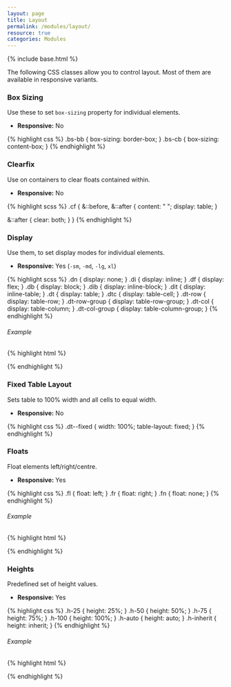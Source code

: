 ```yaml
---
layout: page
title: Layout
permalink: /modules/layout/
resource: true
categories: Modules
---
```

{% include base.html %}

The following CSS classes allow you to control layout. Most of them are available in responsive variants.

### Box Sizing
Use these to set `box-sizing` property for individual elements.

- **Responsive:** No

{% highlight css %}
.bs-bb { box-sizing: border-box; }
.bs-cb { box-sizing: content-box; }
{% endhighlight %}

### Clearfix
Use on containers to clear floats contained within.

- **Responsive:** No

{% highlight scss %}
.cf {
  &::before,
  &::after {
    content: " ";
    display: table;
  }

  &::after {
    clear: both;
  }
}
{% endhighlight %}

### Display
Use them, to set display modes for individual elements.

- **Responsive:** Yes (`-sm`, `-md`, `-lg`, `xl`)

{% highlight scss %}
.dn { display: none; }
.di { display: inline; }
.df { display: flex; }
.db { display: block; }
.dib { display: inline-block; }
.dit { display: inline-table; }
.dt { display: table; }
.dtc { display: table-cell; }
.dt-row { display: table-row; }
.dt-row-group { display: table-row-group; }
.dt-col { display: table-column; }
.dt-col-group { display: table-column-group; }
{% endhighlight %}

###### Example
{% highlight html %}
<div class="dn df-md dib-xl"></div>
{% endhighlight %}

### Fixed Table Layout
Sets table to 100% width and all cells to equal width.

- **Responsive:** No

{% highlight css %}
.dt--fixed {
  width: 100%;
  table-layout: fixed;
}
{% endhighlight %}

### Floats
Float elements left/right/centre.

- **Responsive:** Yes

{% highlight css %}
.fl { float: left; }
.fr { float: right; }
.fn { float: none; }
{% endhighlight %}

###### Example
{% highlight html %}
<div class="fl fr-md fn-lg"></div>
{% endhighlight %}

### Heights
Predefined set of height values.

- **Responsive:** Yes

{% highlight css %}
.h-25       { height: 25%; }
.h-50       { height: 50%; }
.h-75       { height: 75%; }
.h-100      { height: 100%; }
.h-auto     { height: auto; }
.h-inherit  { height: inherit; }
{% endhighlight %}

###### Example
{% highlight html %}
<div class="h-100 h-50-md h-auto-lg"></div>
{% endhighlight %}
